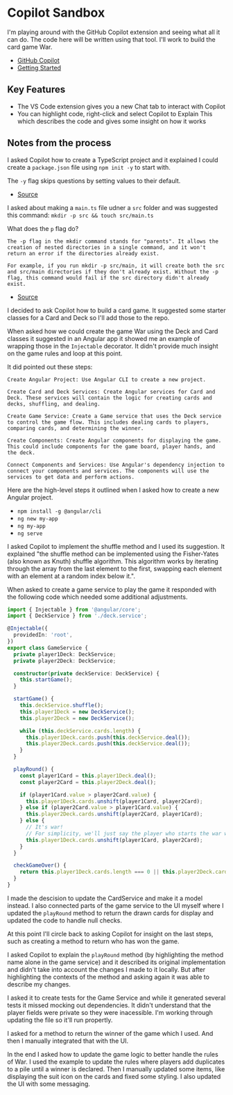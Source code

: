 # Copilot Sandbox

I'm playing around with the GitHub Copilot extension and seeing what all it can do. The code here will be written using that tool. I'll work to build the card game War.

- [GitHub Copilot](https://github.com/features/copilot)
- [Getting Started](https://docs.github.com/en/copilot/using-github-copilot/getting-started-with-github-copilot)

## Key Features

* The VS Code extension gives you a new Chat tab to interact with Copilot
* You can highlight code, right-click and select Copilot to Explain This which describes the code and gives some insight on how it works

## Notes from the process

I asked Copilot how to create a TypeScript project and it explained I could create a `package.json` file using `npm init -y` to start with.

The `-y` flag skips questions by setting values to their default.
- [Source](https://docs.npmjs.com/cli/v6/commands/npm-init)

I asked about making a `main.ts` file udner a `src` folder and was suggested this command: `mkdir -p src && touch src/main.ts`

What does the `p` flag do?

```
The -p flag in the mkdir command stands for "parents". It allows the creation of nested directories in a single command, and it won't return an error if the directories already exist.

For example, if you run mkdir -p src/main, it will create both the src and src/main directories if they don't already exist. Without the -p flag, this command would fail if the src directory didn't already exist.
```

- [Source](https://man7.org/linux/man-pages/man1/mkdir.1.html)

I decided to ask Copilot how to build a card game. It suggested some starter classes for a Card and Deck so I'll add those to the repo.

When asked how we could create the game War using the Deck and Card classes it suggested in an Angular app it showed me an example of wrapping those in the `Injectable` decorator. It didn't provide much insight on the game rules and loop at this point.

It did pointed out these steps:

```
Create Angular Project: Use Angular CLI to create a new project.

Create Card and Deck Services: Create Angular services for Card and Deck. These services will contain the logic for creating cards and decks, shuffling, and dealing.

Create Game Service: Create a Game service that uses the Deck service to control the game flow. This includes dealing cards to players, comparing cards, and determining the winner.

Create Components: Create Angular components for displaying the game. This could include components for the game board, player hands, and the deck.

Connect Components and Services: Use Angular's dependency injection to connect your components and services. The components will use the services to get data and perform actions.
```

Here are the high-level steps it outlined when I asked how to create a new Angular project.

- `npm install -g @angular/cli`
- `ng new my-app`
- `ng my-app`
- `ng serve`

I asked Copilot to implement the shuffle method and I used its suggestion. It explained "the shuffle method can be implemented using the Fisher-Yates (also known as Knuth) shuffle algorithm. This algorithm works by iterating through the array from the last element to the first, swapping each element with an element at a random index below it.".

When asked to create a game service to play the game it responded with the following code which needed some additional adjustments.

```typescript
import { Injectable } from '@angular/core';
import { DeckService } from './deck.service';

@Injectable({
  providedIn: 'root',
})
export class GameService {
  private player1Deck: DeckService;
  private player2Deck: DeckService;

  constructor(private deckService: DeckService) {
    this.startGame();
  }

  startGame() {
    this.deckService.shuffle();
    this.player1Deck = new DeckService();
    this.player2Deck = new DeckService();

    while (this.deckService.cards.length) {
      this.player1Deck.cards.push(this.deckService.deal());
      this.player2Deck.cards.push(this.deckService.deal());
    }
  }

  playRound() {
    const player1Card = this.player1Deck.deal();
    const player2Card = this.player2Deck.deal();

    if (player1Card.value > player2Card.value) {
      this.player1Deck.cards.unshift(player1Card, player2Card);
    } else if (player2Card.value > player1Card.value) {
      this.player2Deck.cards.unshift(player2Card, player1Card);
    } else {
      // It's war!
      // For simplicity, we'll just say the player who starts the war wins the war
      this.player1Deck.cards.unshift(player1Card, player2Card);
    }
  }

  checkGameOver() {
    return this.player1Deck.cards.length === 0 || this.player2Deck.cards.length === 0;
  }
}
```

I made the descision to update the CardService and make it a model instead. I also connected parts of the game service to the UI myself where I updated the `playRound` method to return the drawn cards for display and updated the code to handle null checks.

At this point I'll circle back to asking Copilot for insight on the last steps, such as creating a method to return who has won the game.

I asked Copilot to explain the `playRound` method (by highlighting the method name alone in the game service) and it described its original implementation and didn't take into account the changes I made to it locally. But after highlighting the contexts of the method and asking again it was able to describe my changes.

I asked it to create tests for the Game Service and while it generated several tests it missed mocking out dependencies. It didn't understand that the player fields were private so they were inacessible. I'm working through updating the file so it'll run propertly.

I asked for a method to return the winner of the game which I used. And then I manually integrated that with the UI.

In the end I asked how to update the game logic to better handle the rules of War. I used the example to update the rules where players add duplicates to a pile until a winner is declared. Then I manually updated some items, like displaying the suit icon on the cards and fixed some styling. I also updated the UI with some messaging.

